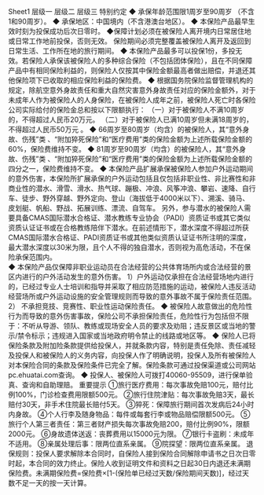 Sheet1
	层级一	层级二	层级三
	特别约定
		◆ 承保年龄范围限1周岁至90周岁 （不含1和90周岁）。 
		◆ 承保地区：中国境内（不含港澳台地区）。
		◆ 本保险产品最早生效时刻为投保成功后次日零时。
		◆保障计划必须在被保险人离开境内日常居住地或日常工作地前投保，否则无效。  保险期间必须完整覆盖被保险人离开及返回到日常生活、工作所在地的旅行期间。 
		◆ 本保险产品最多可以投保1份，多投无效。若保险人承保该被保险人的多种综合保险（不包括团体保险），且在不同保障产品中有相同保险利益的，则保险人仅按其中保险金额最高者做出赔偿，并退还其他保险项下已收取的相应保险利益的保险费。
		◆ 根据国务院保险监督管理机构的规定，除航空意外身故责任和重大自然灾害意外身故责任对应的保险金额外，对于未成年人作为被保险人的人身保险，在被保险人成年之前，被保险人死亡时各保险公司实际给付的保险金总和按以下限额执行：
		（一）对于被保险人不满10周岁的，不得超过人民币20万元。
		（二）对于被保险人已满10周岁但未满18周岁的，不得超过人民币50万元 。
		◆ 66周岁至80周岁（均含）的被保险人，其“意外身故、伤残”类 、“附加猝死保险”和“医疗费用”类的保险金额为上述所载保险金额的60%，保险费维持不变。 
		◆ 81周岁至90周岁（均含）的被保险人，其“意外身故、伤残”类 、“附加猝死保险”和“医疗费用”类的保险金额为上述所载保险金额的四分之一，保险费维持不变。 
		◆ 本保险产品扩展承保被保险人参加户外运动期间的意外伤害，本保险所扩展承保的户外运动包括且仅包括非职业性、非比赛性和非商业性的潜水、滑雪、滑水、热气球、蹦极、冲浪、风筝冲浪、攀岩、速降、自行车、徒步、野外穿越、野外定向、登山（海拔低于4000米以下）、溯溪、骑马、皮划艇、帆船、野战、拓展训练、漂流、自驾车。  另外，参与潜水的被保险人需要具备CMAS国际潜水合格证、潜水教练专业协会（PADI）资质证书或其它类似资质认证证书或在合格教练陪伴下潜水。在前述情形下，潜水深度不得超过所获CMAS国际潜水合格证、PADI资质证书或其他类似资质认证证书所注明的深度，最大潜水深度以30米为限，且个人不得的独自潜水，否则视为高危活动，不在保险承保范围内。  
		◆ 本保险产品仅保障非职业运动员在合法经营的公共体育场所内或合法经营的景区内进行的户外活动发生的意外伤害。
		1）户外运动仅承担在合法经营场地内进行的，已经过专业人士培训和指导并采取了相应防范措施的运动，被保险人违反活动经营场所或户外运动设施的安全管理规则而导致的意外事故不属于保险责任范围。
		2） 不承担竞技、竞赛性、职业性运动保险责任。
		◆ 被保险人故意做出的危险性行为而导致的意外伤害事故，保险公司不承担保险责任，危险性行为包括但不限于：不听从导游、领队、教练或现场安全人员的要求及劝阻；违反景区或当地的警示/禁令标示；违规进入国家或当地政府明令禁止的线路或地区等。
		◆ 保险人已将保险条款及附加险条款提供给投保人，并就条款内容，特别是责任免除、责任减轻及投保人和被保险人的义务内容，向投保人作了明确说明，投保人及所有被保险人对本保险合同的条款及保险条件已完全了解。保险条款可通过投保渠道或公司网站pc.ehuatai.com查询。
		◆ 投保人、被保险人可拨打40060-95509，进行保单验真、查询和自助理赔。
	重要提示
		①旅行医疗费用：每次事故免赔100元，赔付比例100%，门诊检查费用限额500元。
		②旅行住院津贴：每次事故免赔3天，最长赔付30天，非手术住院最长赔付5天。
		③猝死：保障旅行期间首次发病后24小时内身故。
		④个人行李及随身物品：每件或每套行李或物品赔偿限额500元。
		⑤旅行个人第三者责任：第三者财产损失每次事故免赔200，赔付比例90%，限额2000元。
		⑥身故遗体送返：丧葬费用以15000元为限。
		⑦银行卡盗刷：未成年不适用。
		⑧亲属处理后事：限两位直系亲属。
		⑨院探望：限两位直系亲属。
		退保规则：投保人要求解除本合同时，自保险人接到保险合同解除申请书之日次日零时起，本合同的效力终止。保险人收到证明文件和资料之日起30日内退还未满期保险费。未满期保险费=保险费×[1-(保险单已经过天数/保险期间天数)]，经过天数不足一天的按一天计算。


